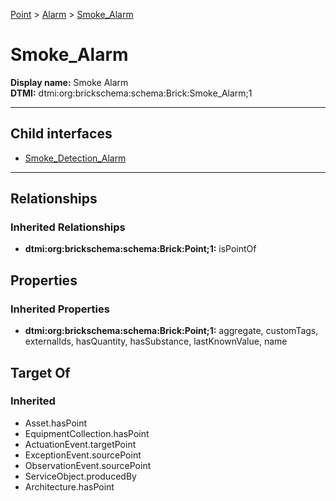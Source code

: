 [Point](../../Point.md) > [Alarm](../Alarm.md) > [Smoke_Alarm](.)
# Smoke_Alarm

**Display name:** Smoke Alarm<br />
**DTMI:** dtmi:org:brickschema:schema:Brick:Smoke_Alarm;1

---


## Child interfaces
* [Smoke_Detection_Alarm](Smoke_Detection_Alarm/Smoke_Detection_Alarm.md)

---
## Relationships
### Inherited Relationships
* **dtmi:org:brickschema:schema:Brick:Point;1:** isPointOf
## Properties
### Inherited Properties
* **dtmi:org:brickschema:schema:Brick:Point;1:** aggregate, customTags, externalIds, hasQuantity, hasSubstance, lastKnownValue, name
## Target Of
### Inherited
* Asset.hasPoint
* EquipmentCollection.hasPoint
* ActuationEvent.targetPoint
* ExceptionEvent.sourcePoint
* ObservationEvent.sourcePoint
* ServiceObject.producedBy
* Architecture.hasPoint

